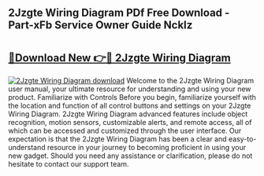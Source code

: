## 2Jzgte Wiring Diagram PDf Free Download - Part-xFb Service Owner Guide NckIz

# <h2><a href="http://dfmweo6.blite.top/?on=2Jzgte+Wiring+Diagram">🔗Download New 👉🔴 2Jzgte Wiring Diagram</a></h2>

[![2Jzgte Wiring Diagram download](https://i.imgur.com/lujVjoI.png)](http://dfmweo6.blite.top/?on=2Jzgte+Wiring+Diagram)
Welcome to the 2Jzgte Wiring Diagram user manual, your ultimate resource for understanding and using your new product. Familiarize with Controls Before you begin, familiarize yourself with the location and function of all control buttons and settings on your 2Jzgte Wiring Diagram. 2Jzgte Wiring Diagram advanced features include object recognition, motion sensors, customizable alerts, and remote access, all of which can be accessed and customized through the user interface. Our expectation is that the 2Jzgte Wiring Diagram has been a clear and easy-to-understand resource in your journey to becoming proficient in using your new gadget. Should you need any assistance or clarification, please do not hesitate to contact our support team.
